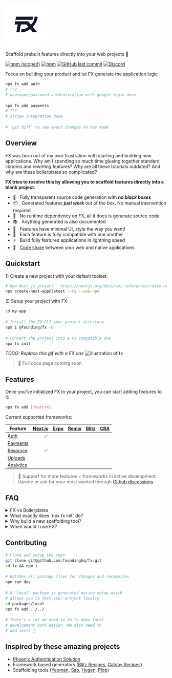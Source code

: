 <img src="./docs/public/logo.svg" alt="fx logo" width="130">

Scaffold prebuilt features directly into your web projects 💾

[![npm (scoped)](https://img.shields.io/npm/v/@founding/fx)](https://www.npmjs.com/package/@founding/fx)
[![npm](https://img.shields.io/npm/dm/@founding/fx)](https://www.npmjs.com/package/@founding/fx)
[![GitHub last commit](https://img.shields.io/github/last-commit/foundinghq/fx)](https://github.com/foundinghq/fx)
[![Discord](https://img.shields.io/badge/Discord-Join%20Chat-%237289DA)](https://discord.gg/YtafKzR)

Focus on building your product and let FX generate the application logic

```bash
npx fx add auth
# ???
# username/password authentication with google login done

npx fx add payments
# ???
# stripe integration done

# `git diff` to see exact changes FX has made
```

## Overview

FX was born out of my own frustration with starting and building new applications. Why am I spending so much time glueing together standard libraries and rewriting features? Why are all these tutorials outdated? And why are these boilerplates so complicated?

**FX tries to resolve this by allowing you to scaffold features directly into a blank project.**

- 🔨 &nbsp; Fully transparent source code generation with **_no black boxes_**
- 📦 &nbsp; Generated features **_just work_** out of the box. No manual intervention required
- 🧳 &nbsp; No runtime dependency on FX, all it does is generate source code
- 📚 &nbsp; Anything generated is also documented
- 💄 &nbsp; Features have minimal UI, style the way you want!
- 🔗 &nbsp; Each feature is fully compatible with one another
- ⚡️ &nbsp; Build fully featured applications in lightning speed
- 📱 &nbsp; [Code share]() between your web and native applications

## Quickstart

<p>1) Create a new project with your default toolset:</p>

```bash
# New Next.js project - https://nextjs.org/docs/api-reference/create-next-app
npx create-next-app@latest --ts --use-npm
```

<p>2) Setup your project with FX:</p>

```bash
cd my-app

# Install the FX CLI your project directory
npm i @founding/fx -D

# Convert the project into a FX compatible one
npx fx init
```

_TODO: Replace this gif with a FX one_
<img width="600" src="https://user-images.githubusercontent.com/105127/100917537-4661e100-34a5-11eb-89bd-565b7bc31919.gif" alt="illustration of fx">

> 📄 Full docs page coming soon

## Features

Once you've initialized FX in your project, you can start adding features to it:

```bash
npx fx add [feature]
```

Current supported frameworks:

| Feature                              | [Next.js](https://nextjs.org/) | [Expo](https://expo.dev/) | [Remix](https://remix.run/) | [Blitz](https://blitzjs.com/) | [CRA](https://create-react-app.dev/) |
| ------------------------------------ | -----------------------------: | ------------------------: | --------------------------: | ----------------------------: | -----------------------------------: |
| [Auth](generators/auth)              |                             ✅ |                           |                             |                               |                                      |
| [Payments](generators/payments[dev]) |                                |                           |                             |                               |                                      |
| [Resource](generators/resource)      |                             ✅ |                           |                             |                               |                                      |
| [Uploads](generators/uploads)        |                                |                           |                             |                               |                                      |
| [Analytics](generators/analytics)    |                                |                           |                             |                               |                                      |

> 👷 Support for more features + frameworks in active development. Upvote or ask for your most wanted through [Github discussions](https://github.com/foundinghq/fx/discussions).

## FAQ

<details>
  <summary>
    <span>FX vs Boilerplates</span>
  </summary>
  <p style="margin-top:8px">[TODO]</p>
</details>

<details>
  <summary>
    <span>What exactly does `npx fx init` do?</span>
  </summary>
  <p style="margin-top:8px">[TODO]</p>
</details>

<details>
  <summary>
    <span>Why build a new scaffolding tool?</span>
  </summary>
  <p style="margin-top:8px">[TODO]</p>
</details>

<details>
  <summary>
    <span>When would I use FX?</span>
  </summary>
  <p style="margin-top:8px">[TODO]</p>
</details>

## Contributing

```sh
# Clone and setup the repo
git clone git@github.com:foundinghq/fx.git
cd fx && npm i

# Watches all package files for changes and recompiles
npm run dev

# A `local` package is generated during setup which
# allows you to test your project locally
cd packages/local
npx fx add ../../

# There's a lot we need to do to make local
# development work easier. We also need to
# add tests 🤫
```

## Inspired by these amazing projects

- [Phoenix Authentication Solution](https://dashbit.co/blog/a-new-authentication-solution-for-phoenix)
- Framework based generators ([Blitz Recipes](https://blitzjs.com/docs/using-recipes), [Gatsby Recipes](https://www.gatsbyjs.com/blog/2020-04-15-announcing-gatsby-recipes/))
- Scaffolding tools ([Yeoman](https://github.com/yeoman/yeoman), [Sao](https://github.com/saojs/sao), [Hygen](https://github.com/jondot/hygen), [Plop](https://github.com/plopjs/plop))
